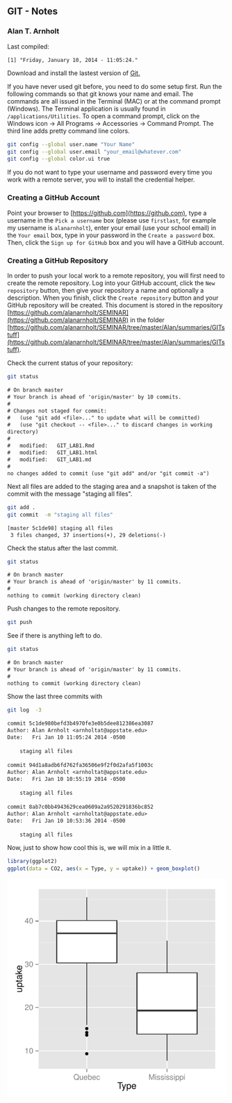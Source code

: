## GIT - Notes
### Alan T. Arnholt

Last compiled:

```
[1] "Friday, January 10, 2014 - 11:05:24."
```


Download and install the lastest version of [Git.](http://git-scm.com/downloads)






If you have never used git before, you need to do some setup first.  Run the following
commands so that git knows your name and email.  The commands are all issued in the
Terminal (MAC) or at the command prompt (Windows).  The Terminal application is 
usually found in `/applications/Utilities`.  To open a command prompt, click on the 
Windows icon -> All Programs -> Accessories -> Command Prompt.  The third line adds 
pretty command line colors.  



```bash
git config --global user.name "Your Name"
git config --global user.email "your_email@whatever.com"
git config --global color.ui true
```


If you do not want to type your username and password every time you work with a remote server, you will to install the credential helper.

### Creating a GitHub Account

Point your browser to [https://github.com](https://github.com),
type a username in the `Pick a username` box (please use `firstlast`, for example my username is `alanarnholt`), enter your email (use your school email) in the `Your email` box, type in your password in the `Create a password` box. Then, click the `Sign up for GitHub` box and you will have a GitHub account.


### Creating a GitHub Repository

In order to push your local work to a remote repository, you will first need to create
the remote repository. Log into your GitHub account, click the `New repository` button,
then give your repository a name and optionally a description.  When you finish, click 
the `Create repository` button and your GitHub repository will be created.  This document is stored in the repository [https://github.com/alanarnholt/SEMINAR](https://github.com/alanarnholt/SEMINAR) in the folder [https://github.com/alanarnholt/SEMINAR/tree/master/Alan/summaries/GITstuff](https://github.com/alanarnholt/SEMINAR/tree/master/Alan/summaries/GITstuff). 


Check the current status of your repository:

```bash
git status
```

```
# On branch master
# Your branch is ahead of 'origin/master' by 10 commits.
#
# Changes not staged for commit:
#   (use "git add <file>..." to update what will be committed)
#   (use "git checkout -- <file>..." to discard changes in working directory)
#
#	modified:   GIT_LAB1.Rmd
#	modified:   GIT_LAB1.html
#	modified:   GIT_LAB1.md
#
no changes added to commit (use "git add" and/or "git commit -a")
```


Next all files are added to the staging area and a snapshot is taken of the commit with the message "staging all files".

```bash
git add .
git commit  -m "staging all files"
```

```
[master 5c1de98] staging all files
 3 files changed, 37 insertions(+), 29 deletions(-)
```


Check the status after the last commit.

```bash
git status
```

```
# On branch master
# Your branch is ahead of 'origin/master' by 11 commits.
#
nothing to commit (working directory clean)
```

Push changes to the remote repository. 

```bash
git push
```

See if there is anything left to do.

```bash
git status
```

```
# On branch master
# Your branch is ahead of 'origin/master' by 11 commits.
#
nothing to commit (working directory clean)
```

Show the last three commits with

```bash
git log  -3
```

```
commit 5c1de980befd3b4970fe3e0b5dee812386ea3087
Author: Alan Arnholt <arnholtat@appstate.edu>
Date:   Fri Jan 10 11:05:24 2014 -0500

    staging all files

commit 94d1a8adb6fd762fa36506e9f2f0d2afa5f1003c
Author: Alan Arnholt <arnholtat@appstate.edu>
Date:   Fri Jan 10 10:55:19 2014 -0500

    staging all files

commit 8ab7c0bb4943629cea0609a2a9520291836bc852
Author: Alan Arnholt <arnholtat@appstate.edu>
Date:   Fri Jan 10 10:53:36 2014 -0500

    staging all files
```


Now, just to show how cool this is, we will mix in a little `R`.


```r
library(ggplot2)
ggplot(data = CO2, aes(x = Type, y = uptake)) + geom_boxplot()
```

<img src="figure/unnamed-chunk-1.pdf" title="plot of chunk unnamed-chunk-1" alt="plot of chunk unnamed-chunk-1" style="display: block; margin: auto;" />

